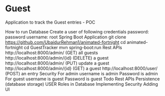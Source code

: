 # Guest
Application to track the Guest entries - POC

How to run
Database
Create a user of following credentials
password: password
username: root
Spring Boot Application
git clone https://github.com/UbaidurRehman1/animated-fortnight
cd animated-fortnight
cd GuestTracker
mvn spring-boot:run
Rest APIs
http://localhost:8000/admin/ (GET) all guests
http://localhost:8000/admin/{id} (DELETE) a guest
http://localhost:8000/admin/ (PUT) update a guest
http://localhost:8000/admin/{id} (GET) a guest
http://localhost:8000/user/ (POST) an entry
Security
For admin
username is admin
Password is admin
For guest
username is guest
Password is guest
Todo
 Rest APIs
 Persistence (database storage)
 USER Roles in Database
 Implementing Security
 Adding UI
